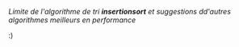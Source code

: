 _Limite de l'algorithme de tri **insertionsort** et suggestions dd'autres algorithmes meilleurs en performance_

:)